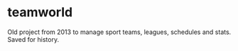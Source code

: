 # teamworld
Old project from 2013 to manage sport teams, leagues, schedules and stats. 
Saved for history.

